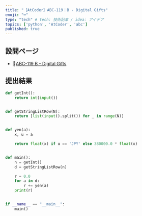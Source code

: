```yaml
---
title: "［AtCoder］ABC-119｜B - Digital Gifts"
emoji: "⌨️"
type: "tech" # tech: 技術記事 / idea: アイデア
topics: ['python', 'AtCoder', 'abc']
published: true
---
```


## 設問ページ

- 🔗[ABC-119 B - Digital Gifts](https://atcoder.jp/contests/abc119/tasks/abc119_b)

## 提出結果

```python
def getInt():
    return int(input())


def getStringListRow(N):
    return [list(input().split()) for _ in range(N)]


def yen(a):
    x, u = a

    return float(x) if u == 'JPY' else 380000.0 * float(x)


def main():
    n = getInt()
    d = getStringListRow(n)

    r = 0.0
    for a in d:
        r += yen(a)
    print(r)


if __name__ == "__main__":
    main()
```

